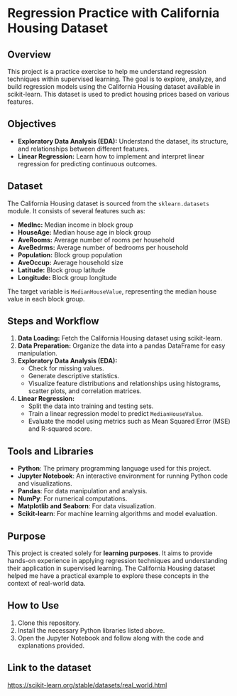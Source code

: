 

# Regression Practice with California Housing Dataset

## Overview

This project is a practice exercise to help me  understand regression techniques within supervised learning. The goal is to explore, analyze, and build regression models using the California Housing dataset available in scikit-learn. This dataset is used to predict housing prices based on various features.

## Objectives

- **Exploratory Data Analysis (EDA):** Understand the dataset, its structure, and relationships between different features.
- **Linear Regression:** Learn how to implement and interpret linear regression for predicting continuous outcomes.


## Dataset

The California Housing dataset is sourced from the `sklearn.datasets` module. It consists of several features such as:
- **MedInc:** Median income in block group
- **HouseAge:** Median house age in block group
- **AveRooms:** Average number of rooms per household
- **AveBedrms:** Average number of bedrooms per household
- **Population:** Block group population
- **AveOccup:** Average household size
- **Latitude:** Block group latitude
- **Longitude:** Block group longitude

The target variable is `MedianHouseValue`, representing the median house value in each block group.

## Steps and Workflow

1. **Data Loading:** Fetch the California Housing dataset using scikit-learn.
2. **Data Preparation:** Organize the data into a pandas DataFrame for easy manipulation.
3. **Exploratory Data Analysis (EDA):** 
   - Check for missing values.
   - Generate descriptive statistics.
   - Visualize feature distributions and relationships using histograms, scatter plots,  and correlation matrices.
4. **Linear Regression:**
   - Split the data into training and testing sets.
   - Train a linear regression model to predict `MedianHouseValue`.
   - Evaluate the model using metrics such as Mean Squared Error (MSE) and R-squared score.


## Tools and Libraries

- **Python**: The primary programming language used for this project.
- **Jupyter Notebook**: An interactive environment for running Python code and visualizations.
- **Pandas**: For data manipulation and analysis.
- **NumPy**: For numerical computations.
- **Matplotlib and Seaborn**: For data visualization.
- **Scikit-learn**: For machine learning algorithms and model evaluation.

## Purpose

This project is created solely for **learning purposes**. It aims to provide hands-on experience in applying regression techniques and understanding their application in supervised learning. The California Housing dataset helped me have a practical example to explore these concepts in the context of real-world data.

## How to Use

1. Clone this repository.
2. Install the necessary Python libraries listed above.
3. Open the Jupyter Notebook and follow along with the code and explanations provided.


## Link to the dataset 

https://scikit-learn.org/stable/datasets/real_world.html
